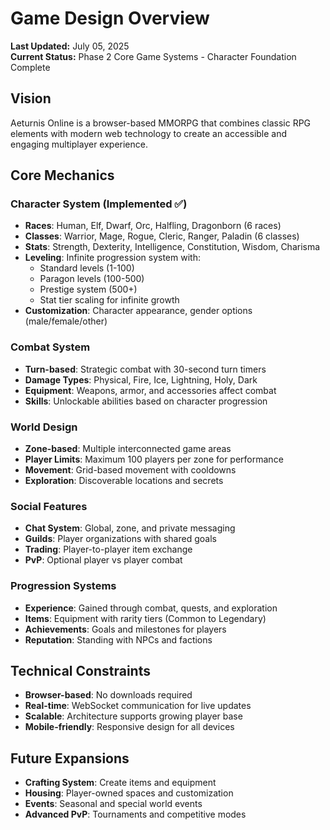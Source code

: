 # Game Design Overview

**Last Updated:** July 05, 2025  
**Current Status:** Phase 2 Core Game Systems - Character Foundation Complete

## Vision

Aeturnis Online is a browser-based MMORPG that combines classic RPG elements with modern web technology to create an accessible and engaging multiplayer experience.

## Core Mechanics

### Character System (Implemented ✅)

- **Races**: Human, Elf, Dwarf, Orc, Halfling, Dragonborn (6 races)
- **Classes**: Warrior, Mage, Rogue, Cleric, Ranger, Paladin (6 classes)
- **Stats**: Strength, Dexterity, Intelligence, Constitution, Wisdom, Charisma
- **Leveling**: Infinite progression system with:
  - Standard levels (1-100)
  - Paragon levels (100-500)
  - Prestige system (500+)
  - Stat tier scaling for infinite growth
- **Customization**: Character appearance, gender options (male/female/other)

### Combat System

- **Turn-based**: Strategic combat with 30-second turn timers
- **Damage Types**: Physical, Fire, Ice, Lightning, Holy, Dark
- **Equipment**: Weapons, armor, and accessories affect combat
- **Skills**: Unlockable abilities based on character progression

### World Design

- **Zone-based**: Multiple interconnected game areas
- **Player Limits**: Maximum 100 players per zone for performance
- **Movement**: Grid-based movement with cooldowns
- **Exploration**: Discoverable locations and secrets

### Social Features

- **Chat System**: Global, zone, and private messaging
- **Guilds**: Player organizations with shared goals
- **Trading**: Player-to-player item exchange
- **PvP**: Optional player vs player combat

### Progression Systems

- **Experience**: Gained through combat, quests, and exploration
- **Items**: Equipment with rarity tiers (Common to Legendary)
- **Achievements**: Goals and milestones for players
- **Reputation**: Standing with NPCs and factions

## Technical Constraints

- **Browser-based**: No downloads required
- **Real-time**: WebSocket communication for live updates
- **Scalable**: Architecture supports growing player base
- **Mobile-friendly**: Responsive design for all devices

## Future Expansions

- **Crafting System**: Create items and equipment
- **Housing**: Player-owned spaces and customization
- **Events**: Seasonal and special world events
- **Advanced PvP**: Tournaments and competitive modes